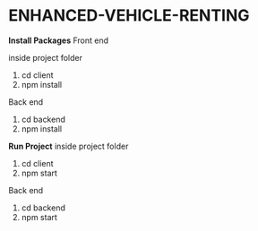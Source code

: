 # ENHANCED-VEHICLE-RENTING
 <b>Install Packages</b>
 Front end
 
 inside project folder
 
 1. cd client
 2. npm install
 
 Back end
 
 1. cd backend
 2. npm install
 
<b> Run Project</b>
 inside project folder
 
 1. cd client
 2. npm start
 
 Back end
 
 1. cd backend
 2. npm start
 
